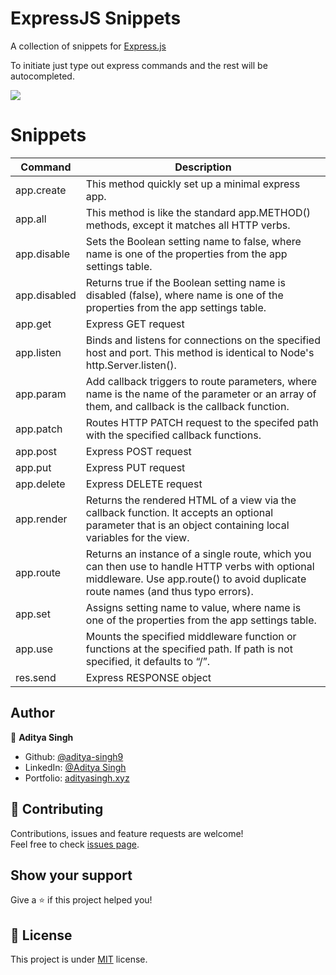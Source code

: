 # ExpressJS Snippets

A collection of snippets for [Express.js](https://github.com/expressjs)

To initiate just type out express commands and the rest will be autocompleted.

![](https://i.ibb.co/YtXXn1D/demos.gif)

# Snippets

| Command      | Description                                                                                                                                                                         |
| ------------ | ----------------------------------------------------------------------------------------------------------------------------------------------------------------------------------- |
| app.create   | This method quickly set up a minimal express app.                                                                                                                                   |
| app.all      | This method is like the standard app.METHOD() methods, except it matches all HTTP verbs.                                                                                            |
| app.disable  | Sets the Boolean setting name to false, where name is one of the properties from the app settings table.                                                                            |
| app.disabled | Returns true if the Boolean setting name is disabled (false), where name is one of the properties from the app settings table.                                                      |
| app.get      | Express GET request                                                                                                                                                                 |
| app.listen   | Binds and listens for connections on the specified host and port. This method is identical to Node's http.Server.listen().                                                          |
| app.param    | Add callback triggers to route parameters, where name is the name of the parameter or an array of them, and callback is the callback function.                                      |
| app.patch    | Routes HTTP PATCH request to the specifed path with the specified callback functions.                                                                                               |
| app.post     | Express POST request                                                                                                                                                                |
| app.put      | Express PUT request                                                                                                                                                                 |
| app.delete   | Express DELETE request                                                                                                                                                              |
| app.render   | Returns the rendered HTML of a view via the callback function. It accepts an optional parameter that is an object containing local variables for the view.                          |
| app.route    | Returns an instance of a single route, which you can then use to handle HTTP verbs with optional middleware. Use app.route() to avoid duplicate route names (and thus typo errors). |
| app.set      | Assigns setting name to value, where name is one of the properties from the app settings table.                                                                                     |
| app.use      | Mounts the specified middleware function or functions at the specified path. If path is not specified, it defaults to “/”.                                                          |
| res.send     | Express RESPONSE object                                                                                                                                                             |

## Author

👤 **Aditya Singh**

- Github: [@aditya-singh9](https://github.com/aditya-singh9)
- LinkedIn: [@Aditya Singh](https://www.linkedin.com/in/aditya-singh9/)
- Portfolio: [adityasingh.xyz](https://adityasingh.xyz)

## 🤝 Contributing

Contributions, issues and feature requests are welcome!<br />Feel free to check [issues page](https://github.com/aditya-singh9/ExpressJS-Snippets/issues).

## Show your support

Give a ⭐️ if this project helped you!

## 📝 License

This project is under [MIT](https://github.com/aditya-singh9/ExpressJS-Snippets/blob/main/LICENSE) license.
